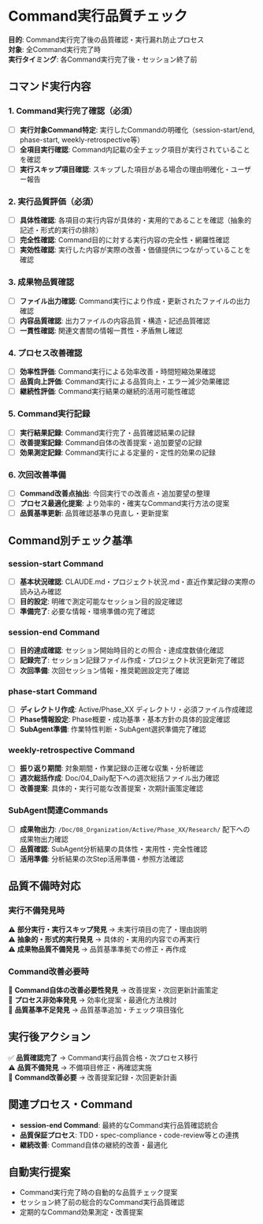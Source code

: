 # Command実行品質チェック

**目的**: Command実行完了後の品質確認・実行漏れ防止プロセス  
**対象**: 全Command実行完了時  
**実行タイミング**: 各Command実行完了後・セッション終了前

## コマンド実行内容

### 1. Command実行完了確認（必須）
- [ ] **実行対象Command特定**: 実行したCommandの明確化（session-start/end, phase-start, weekly-retrospective等）
- [ ] **全項目実行確認**: Command内記載の全チェック項目が実行されていることを確認
- [ ] **実行スキップ項目確認**: スキップした項目がある場合の理由明確化・ユーザー報告

### 2. 実行品質評価（必須）
- [ ] **具体性確認**: 各項目の実行内容が具体的・実用的であることを確認（抽象的記述・形式的実行の排除）
- [ ] **完全性確認**: Command目的に対する実行内容の完全性・網羅性確認
- [ ] **実効性確認**: 実行した内容が実際の改善・価値提供につながっていることを確認

### 3. 成果物品質確認
- [ ] **ファイル出力確認**: Command実行により作成・更新されたファイルの出力確認
- [ ] **内容品質確認**: 出力ファイルの内容品質・構造・記述品質確認
- [ ] **一貫性確認**: 関連文書間の情報一貫性・矛盾無し確認

### 4. プロセス改善確認
- [ ] **効率性評価**: Command実行による効率改善・時間短縮効果確認
- [ ] **品質向上評価**: Command実行による品質向上・エラー減少効果確認  
- [ ] **継続性評価**: Command実行結果の継続的活用可能性確認

### 5. Command実行記録
- [ ] **実行結果記録**: Command実行完了・品質確認結果の記録
- [ ] **改善提案記録**: Command自体の改善提案・追加要望の記録
- [ ] **効果測定記録**: Command実行による定量的・定性的効果の記録

### 6. 次回改善準備
- [ ] **Command改善点抽出**: 今回実行での改善点・追加要望の整理
- [ ] **プロセス最適化提案**: より効率的・確実なCommand実行方法の提案
- [ ] **品質基準更新**: 品質確認基準の見直し・更新提案

## Command別チェック基準

### session-start Command
- [ ] **基本状況確認**: CLAUDE.md・プロジェクト状況.md・直近作業記録の実際の読み込み確認
- [ ] **目的設定**: 明確で測定可能なセッション目的設定確認
- [ ] **準備完了**: 必要な情報・環境準備の完了確認

### session-end Command  
- [ ] **目的達成確認**: セッション開始時目的との照合・達成度数値化確認
- [ ] **記録完了**: セッション記録ファイル作成・プロジェクト状況更新完了確認
- [ ] **次回準備**: 次回セッション情報・推奨範囲設定完了確認

### phase-start Command
- [ ] **ディレクトリ作成**: Active/Phase_XX ディレクトリ・必須ファイル作成確認
- [ ] **Phase情報設定**: Phase概要・成功基準・基本方針の具体的設定確認
- [ ] **SubAgent準備**: 作業特性判断・SubAgent選択準備完了確認

### weekly-retrospective Command
- [ ] **振り返り期間**: 対象期間・作業記録の正確な収集・分析確認
- [ ] **週次総括作成**: Doc/04_Daily配下への週次総括ファイル出力確認
- [ ] **改善提案**: 具体的・実行可能な改善提案・次期計画策定確認

### SubAgent関連Commands
- [ ] **成果物出力**: `/Doc/08_Organization/Active/Phase_XX/Research/` 配下への成果物出力確認
- [ ] **品質確認**: SubAgent分析結果の具体性・実用性・完全性確認
- [ ] **活用準備**: 分析結果の次Step活用準備・参照方法確認

## 品質不備時対応

### 実行不備発見時
⚠️ **部分実行・実行スキップ発見** → 未実行項目の完了・理由説明  
⚠️ **抽象的・形式的実行発見** → 具体的・実用的内容での再実行  
⚠️ **成果物品質不備発見** → 品質基準準拠での修正・再作成

### Command改善必要時  
🔧 **Command自体の改善必要性発見** → 改善提案・次回更新計画策定  
🔧 **プロセス非効率発見** → 効率化提案・最適化方法検討  
🔧 **品質基準不足発見** → 品質基準追加・チェック項目強化

## 実行後アクション

✅ **品質確認完了** → Command実行品質合格・次プロセス移行  
⚠️ **品質不備発見** → 不備項目修正・再確認実施  
🔧 **Command改善必要** → 改善提案記録・次回更新計画

## 関連プロセス・Command
- **session-end Command**: 最終的なCommand実行品質確認統合
- **品質保証プロセス**: TDD・spec-compliance・code-review等との連携
- **継続改善**: Command自体の継続的改善・最適化

## 自動実行提案
- Command実行完了時の自動的な品質チェック提案
- セッション終了前の総合的なCommand実行品質確認
- 定期的なCommand効果測定・改善提案